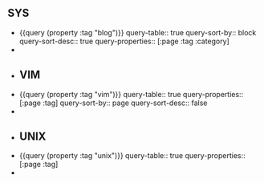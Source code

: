 ## SYS
- {{query (property :tag "blog")}}
  query-table:: true
  query-sort-by:: block
  query-sort-desc:: true
  query-properties:: [:page :tag :category]
-
- ## VIM
- {{query (property :tag "vim")}}
  query-table:: true
  query-properties:: [:page :tag]
  query-sort-by:: page
  query-sort-desc:: false
-
- ## UNIX
- {{query (property :tag "unix")}}
  query-table:: true
  query-properties:: [:page :tag]
-